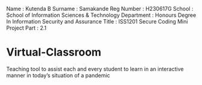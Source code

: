 Name : Kutenda B
Surname : Samakande
Reg Number : H230617G
School : School of Information Sciences & Technology
Department : Honours Degree In Information Security and Assurance
Title : ISS1201 Secure Coding Mini Project
Part : 2.1

# Virtual-Classroom

Teaching tool to assist each and every student to learn in an interactive manner in today’s situation of a pandemic
